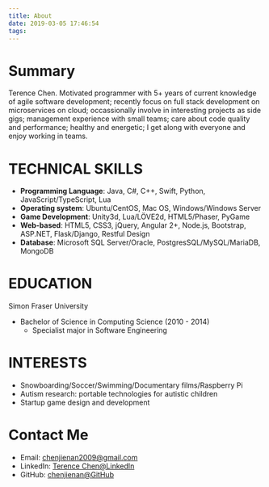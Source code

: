 ```yaml
---
title: About
date: 2019-03-05 17:46:54
tags:
---
```

# Summary
Terence Chen. Motivated programmer with 5+ years of current knowledge of agile software development; recently focus on full stack development on microservices on cloud; occassionally involve in interesting projects as side gigs; management experience with small teams; care about code quality and performance; healthy and energetic; I get along with everyone and enjoy working in teams.

# TECHNICAL SKILLS
- __Programming Language__: Java, C#, C++, Swift, Python, JavaScript/TypeScript, Lua
- __Operating system__: Ubuntu/CentOS, Mac OS, Windows/Windows Server
- __Game Development__: Unity3d, Lua/LÖVE2d, HTML5/Phaser, PyGame
- __Web-based__: HTML5, CSS3, jQuery, Angular 2+, Node.js, Bootstrap, ASP.NET, Flask/Django, Restful Design
- __Database__: Microsoft SQL Server/Oracle, PostgresSQL/MySQL/MariaDB, MongoDB

# EDUCATION
Simon Fraser University
- Bachelor of Science in Computing Science (2010 - 2014)
    - Specialist major in Software Engineering

# INTERESTS
- Snowboarding/Soccer/Swimming/Documentary films/Raspberry Pi
- Autism research: portable technologies for autistic children 
- Startup game design and development

# Contact Me
- Email: chenjienan2009@gmail.com
- LinkedIn: [Terence Chen@LinkedIn](ca.linkedin.com/pub/terence-chen/5b/150/421)
- GitHub: [chenjienan@GitHub](https://github.com/chenjienan)
